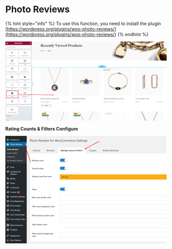 # Photo Reviews

{% hint style="info" %}
To use this function, you need to install the plugin [https://wordpress.org/plugins/woo-photo-reviews/](https://wordpress.org/plugins/woo-photo-reviews/)
{% endhint %}

![](<../.gitbook/assets/woo-setting-82 (1).png>)

**Rating Counts & Filters Configure**

![](../.gitbook/assets/woo-setting-91.png)

